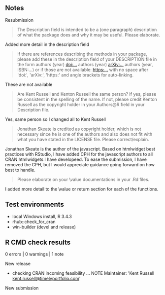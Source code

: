 ## Notes

Resubmission

> The Description field is intended to be a (one paragraph) description
of what the package does and why it may be useful. Please elaborate.


Added more detail in the description field


> If there are references describing the methods in your package, please
add these in the description field of your DESCRIPTION file in the form
authors (year) <doi:...>
authors (year) <arXiv:...>
authors (year, ISBN:...)
or if those are not available: <https:...>
with no space after 'doi:', 'arXiv:', 'https:' and angle brackets for
auto-linking.


These are not available


> Are Kent Russell and Kenton Russell the same person? If yes, please be
consistent in the spelling of the name. If not, please credit Kenton
Russell as the copyright holder in your Authors@R field in your
Description file.


Yes, same person so I changed all to Kent Russell


> Jonathan Skeate is credited as copyright holder, which
is not necessary since he is one of the authors and also does not fit
with what you have stated in the LICENSE file. Please correct/explain.


Jonathan Skeate is the author of the javascript.  Based on htmlwidget
best practices with RStudio, I have added CPH for the javascript authors
to all CRAN htmlwidgets I have developeed.  To ease the submission, I have
removed the CPH, but I would appreciate guidance going forward on how
best to handle.


> Please elaborate on your \value documentations in your .Rd files.


I added more detail to the \value or return section for each of the functions.

## Test environments
* local Windows install, R 3.4.3
* rhub::check_for_cran
* win-builder (devel and release)

## R CMD check results

0 errors | 0 warnings | 1 note

New release 

* checking CRAN incoming feasibility ... NOTE
Maintainer: 'Kent Russell <kent.russell@timelyportfolio.com>'

New submission
